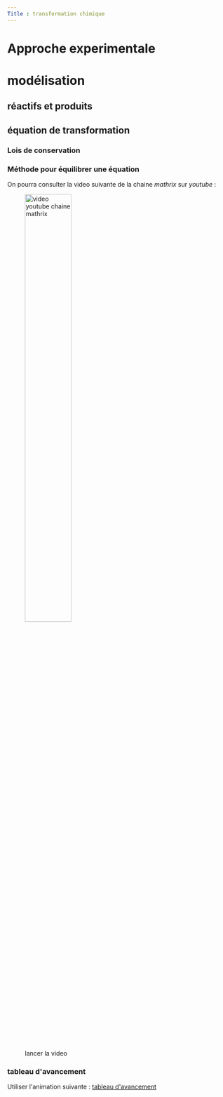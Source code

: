 ```yaml
---
Title : transformation chimique
---
```

# Approche experimentale

# modélisation
## réactifs et produits
## équation de transformation
### Lois de conservation

### Méthode pour équilibrer une équation
On pourra consulter la video suivante de la chaine *mathrix* sur *youtube* : 
<figure>
  <a href="https://youtu.be/Oo_f8HfUUHQ">
  <img src="../images/video_mathrix.png" alt="video youtube chaine mathrix" width = 50%></a>
  <figcaption>lancer la video</figcaption>
</figure>

### tableau d'avancement
Utiliser l'animation suivante : [tableau d'avancement](../avancement/index.html)



